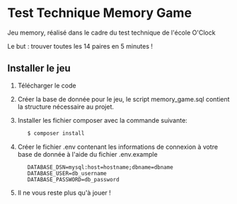 # Test Technique Memory Game
Jeu memory, réalisé dans le cadre du test technique de l'école O'Clock

Le but : trouver toutes les 14 paires en 5 minutes !

## Installer le jeu
1. Télécharger le code

2. Créer la base de donnée pour le jeu, le script memory_game.sql contient la structure nécessaire au projet.

3. Installer les fichier composer avec la commande suivante: 
    ```bash
       $ composer install
      ```
4. Créer le fichier .env contenant les informations de connexion à votre base de donnée à l'aide du fichier .env.example
    ```shell
       DATABASE_DSN=mysql:host=hostname;dbname=dbname
       DATABASE_USER=db_username
       DATABASE_PASSWORD=db_password
      ```
5. Il ne vous reste plus qu'à jouer ! 
